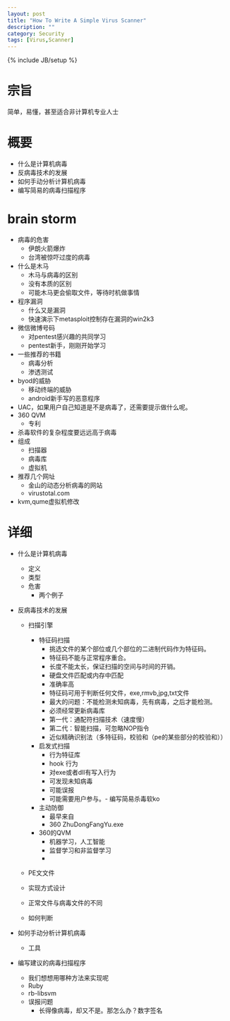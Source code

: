 ```yaml
--- 
layout: post 
title: "How To Write A Simple Virus Scanner" 
description: ""
category: Security
tags: [Virus,Scanner]
---
```

{% include JB/setup %}

# 宗旨
简单，易懂，甚至适合非计算机专业人士

# 概要
- 什么是计算机病毒
- 反病毒技术的发展
- 如何手动分析计算机病毒
- 编写简易的病毒扫描程序

# brain storm
- 病毒的危害
  - 伊朗火箭爆炸
  - 台湾被惊吓过度的病毒
- 什么是木马
  - 木马与病毒的区别
  - 没有本质的区别
  - 可能木马更会偷取文件，等待时机做事情
- 程序漏洞
  - 什么又是漏洞
  - 快速演示下metasploit控制存在漏洞的win2k3
- 微信微博号码
  - 对pentest感兴趣的共同学习
  - pentest新手，刚刚开始学习
- 一些推荐的书籍
  - 病毒分析
  - 渗透测试
- byod的威胁
  - 移动终端的威胁
  - android新手写的恶意程序
- UAC，如果用户自己知道是不是病毒了，还需要提示做什么呢。
- 360 QVM
  - 专利
- 杀毒软件的复杂程度要远远高于病毒
- 组成
  - 扫描器
  - 病毒库
  - 虚拟机
- 推荐几个网址
  - 金山的动态分析病毒的网站
  - virustotal.com
- kvm,qume虚拟机修改


# 详细
- 什么是计算机病毒
  - 定义
  - 类型
  - 危害
    - 两个例子
- 反病毒技术的发展
  - 扫描引擎
    - 特征码扫描
      - 挑选文件的某个部位或几个部位的二进制代码作为特征码。
      - 特征码不能与正常程序重合。
      - 长度不能太长，保证扫描的空间与时间的开销。
      - 硬盘文件匹配或内存中匹配
      - 准确率高
      - 特征码可用于判断任何文件，exe,rmvb,jpg,txt文件
      - 最大的问题：不能检测未知病毒，先有病毒，之后才能检测。
      - 必须经常更新病毒库
      - 第一代：通配符扫描技术（速度慢）
      - 第二代：智能扫描，可忽略NOP指令
      - 近似精确识别法（多特征码，校验和（pe的某些部分的校验和））
    - 启发式扫描
      - 行为特征库
      - hook 行为
      - 对exe或者dll有写入行为
      - 可发现未知病毒
      - 可能误报
      - 可能需要用户参与。- 编写简易杀毒软ko
    - 主动防御
      - 最早来自
      - 360 ZhuDongFangYu.exe
    - 360的QVM
      - 机器学习，人工智能
      - 监督学习和非监督学习
      -


  - PE文文件 
  - 实现方式设计
  - 正常文件与病毒文件的不同
  - 如何判断

- 如何手动分析计算机病毒
  - 工具


- 编写建议的病毒扫描程序
  - 我们想想用哪种方法来实现呢
  - Ruby
  - rb-libsvm
  - 误报问题
    - 长得像病毒，却又不是。那怎么办？数字签名




